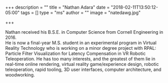 +++ description = "" title = "Nathan Adara" date = "2018-02-11T13:50:12-05:00" tags = [] type = "ms" author = "" image = "natedawg.jpg"

+++

Nathan received his B.S.E. in Computer Science from Cornell Engineering in 2016.  
He is now a final-year M.S. student in an experimental program in Virtual Reality Technology who is working on a minor degree project with RPAL: Particle Filter Visualization for Latency Compensation in VR Robotic Teleoperation.
He has too many interests, and the greatest of them lie in real-time online rendering, virtual reality game/experience design, robotic teleoperation, rapid tooling, 3D user interfaces, computer architecture, and woodworking.
